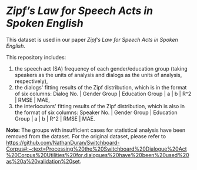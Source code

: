 # *Zipf’s Law for Speech Acts in Spoken English*
This dataset is used in our paper *Zipf’s Law for Speech Acts in Spoken English*.


This repository includes: 
  1. the speech act (SA) frequency of each gender/education group (taking speakers as the units of analysis and dialogs as the units of analysis, respectively),
  2. the dialogs' fitting results of the Zipf distribution, which is in the format of six columns: Dialog No. | Gender Group | Education Group | a | b | R^2 | RMSE | MAE,
  3. the interlocutors' fitting results of the Zipf distribution, which is also in the format of six columns: Speaker No. | Gender Group | Education Group | a | b | R^2 | RMSE | MAE.


**Note:** The groups with insufficient cases for statistical analysis have been removed from the dataset. For the original dataset, please refer to https://github.com/NathanDuran/Switchboard-Corpus#:~:text=Processing%20the%20Switchboard%20Dialogue%20Act%20Corpus%20Utilities%20for,dialogues%20have%20been%20used%20as%20a%20validation%20set.
